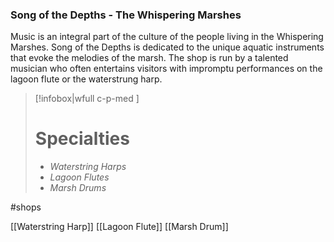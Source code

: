 ### Song of the Depths - The Whispering Marshes

Music is an integral part of the culture of the people living in the Whispering Marshes. Song of the Depths is dedicated to the unique aquatic instruments that evoke the melodies of the marsh. The shop is run by a talented musician who often entertains visitors with impromptu performances on the lagoon flute or the waterstrung harp.

> [!infobox|wfull  c-p-med ]
>   # Specialties
>   - *Waterstring Harps*
>   - *Lagoon Flutes*
>   - *Marsh Drums* 

#shops

[[Waterstring Harp]]
[[Lagoon Flute]]
[[Marsh Drum]]